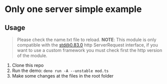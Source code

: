 # Only one server simple example

## Usage

> Please check the name.txt file to reload.
> **NOTE**: This module is only compatible with the std@0.83.0 http ServerRequest interface, if you want to use a custom framework you must check first the http version of the module.

1. Clone this repo
2. Run the demo: `deno run -A --unstable mod.ts`
3. Make some changes at the files in the root folder